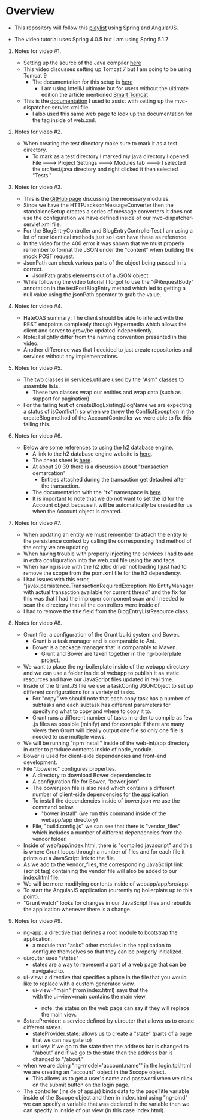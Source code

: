 # Overview

- This repository will follow this [playlist](https://www.youtube.com/playlist?list=PL4gCdGOq-cxJrbRMWjrIvGhYqQO1tvYyX) using Spring and AngularJS.

- The video tutorial uses Spring 4.0.5 but I am using Spring 5.1.7

1. Notes for video #1.
    - Setting up the source of the Java compiler [here](https://maven.apache.org/plugins/maven-compiler-plugin/examples/set-compiler-source-and-target.html)  
    - This video discusses setting up Tomcat 7 but I am going to be using Tomcat 9
        - The documentation for this setup is [here](https://www.mkyong.com/intellij/intellij-idea-run-debug-web-application-on-tomcat/)
            - I am using IntelliJ ultimate but for users without the ultimate edition the article mentioned [Smart Tomcat](https://plugins.jetbrains.com/plugin/9492-smart-tomcat) 
    - This is the [documentation](https://docs.spring.io/spring/docs/5.0.0.M5/spring-framework-reference/htmlsingle/#mvc-config-conversion) 
    I used to assist with setting up the mvc-dispatcher-servlet.xml file.
        - I also used this same web page to look up the documentation for the <web-app> tag inside of web.xml.

2. Notes for video #2.
    - When creating the test directory make sure to mark it as a test directory.
        - To mark as a test directory I marked my java directory I opened File ---> Project Settings ---> Modules tab ---> 
        I selected the src/test/java directory and right clicked it then selected "Tests."
        
3. Notes for video #3.
    - This is the [GitHub page](https://github.com/FasterXML/jackson) discussing the necessary modules.
    - Since we have the HTTPJacksonMessageConverter then the standaloneSetup creates a series of message converters it
    does not use the configuration we have defined inside of our mvc-dispatcher-servlet.xml file.  
    - For the BlogEntryController and BlogEntryControllerTest I am using a lot of near identical methods just so I can have
    these as reference.
    - In the video for the 400 error it was shown that we must properly remember to format the JSON under the "content"
    when building the mock POST request.
    - JsonPath can check various parts of the object being passed in is correct.
        - JsonPath grabs elements out of a JSON object.
    - While following the video tutorial I forgot to use the "@RequestBody" annotation in the testPostBlogEntry method
    which led to getting a null value using the jsonPath operator to grab the value.

4. Notes for video #4.
    - HateOAS summary: The client should be able to interact with the REST endpoints completely through Hypermedia which
    allows the client and server to grow/be updated independently.
    - Note: I slightly differ from the naming convention presented in this video.
    - Another difference was that I decided to just create repositories and services without any implementations.

5. Notes for video #5.
    - The two classes in services.util are used by the "Asm" classes to assemble lists.
        - These two classes wrap our entities and wrap data (such as support for pagination).
    - For the failing test of createBlogExistingBlogName we are expecting a status of isConflict() so when we threw the
    ConflictException in the createBlog method of the AccountController we were able to fix this failing this.

6. Notes for video #6.
    - Below are some references to using the h2 database engine.
        - A link to the h2 database engine website is [here](https://www.h2database.com/html/cheatSheet.html).
        - The cheat sheet is [here](https://www.h2database.com/html/cheatSheet.html).
        - At about 20:39 there is a discussion about "transaction demarcation"
            - Entities attached during the transaction get detached after the transaction.
        - The documentation with the "tx" namespace is [here](https://docs.spring.io/spring/docs/4.0.6.RELEASE/spring-framework-reference/htmlsingle/)
        - It is important to note that we do not want to set the id for the Account object because it will be automatically
        be created for us when the Account object is created. 

7. Notes for video #7.
    - When updating an entity we must remember to attach the entity to the persistence context by calling the corresponding
    find method of the entity we are updating.
    - When having trouble with properly injecting the services I had to add in extra configuration into the web.xml file
    using the <context-param/> and <listener/> tags.
    - When having issue with the h2 jdbc driver not loading I just had to remove the <test> scope from the pom.xml file
    for the h2 dependency.
    - I had issues with this error, "javax.persistence.TransactionRequiredException: No EntityManager with actual 
    transaction available for current thread" and the fix for this was that I had the improper component scan and I needed
    to scan the directory that all the controllers were inside of.
    - I had to remove the title field from the BlogEntryListResource class.

8. Notes for video #8.
    - Grunt file: a configuration of the Grunt build system and Bower.
        - Grunt is a task manager and is comparable to Ant.
        - Bower is a package manager that is comparable to Maven.
            - Grunt and Bower are taken together in the ng-boilerplate project.
    - We want to place the ng-boilerplate inside of the webapp directory and we can use a folder inside of webapp
    to publish it as static resources and have our JavaScript files updated in real time.
    - Inside of the Grunt.JS file we use a taskConfig JSONObject to set up different configurations for a variety of tasks.
        - For "copy" we should note that each copy task has a number of subtasks and each subtask has different parameters
        for specifying what to copy and where to copy it to. 
        - Grunt runs a different number of tasks in order to compile as few .js files as possible (minify) and for example
        if there are many views then Grunt will ideally output one file so only one file is needed to use multiple views.
    - We will be running "npm install" inside of the web-inf/app directory in order to produce contents inside of node_module.
    - Bower is used for client-side dependencies and front-end development.
    - File ".bowerrc" configures properties.
        - A directory to download Bower dependencies to
        - A configuration file for Bower, "bower.json"
        - The bower.json file is also read which contains a different number of client-side dependencies for the application.
        - To install the dependencies inside of bower.json we use the command below.
            - "bower install" (we run this command inside of the webapp/app directory)
        - File, "build.config.js" we can see that there is "vendor_files" which includes a number of different dependencies
        from the vendor folder.
    - Inside of web/app/index.html, there is "compiled javascript" and this is where Grunt loops through a number of files
    and for each file it prints out a JavaScript link to the file.
    - As we add to the vendor_files, the corresponding JavaScript link (script tag) containing the vendor file will also be
    added to our index.html file.
    - We will be more modifying contents inside of webapp/app/src/app.
    - To start the AngularJS application (currently ng boilerplate up to this point).
    - "Grunt watch" looks for changes in our JavaScript files and rebuilds the application whenever there is a change.

9. Notes for video #9.
    - ng-app: a directive that defines a root module to bootstrap the application.
        - a module that "asks" other modules in the application to configure themselves so that they can be properly
        initialized.   
    - ui.router uses "states"
        - states are a way to represent a part of a web page that can be navigated to. 
    - ui-view: a directive that specifies a place in the file that you would like to replace with a custom generated view.
        - ui-view="main" (from index.html) says that the <div> with the ui-view=main contains the main view.
            - note: the states on the web page can say if they will replace the main view.
    - $stateProvider: a service defined by ui.router that allows us to create different states.
        - stateProvider.state: allows us to create a "state" (parts of a page that we can navigate to)      
        - url key: if we go to the state then the address bar is changed to "/about" and if we go to the state then the
        address bar is changed to "/about." 
    - when we are doing "ng-model='account.name'" in the login.tpl.html we are creating an "account" object in the $scope
    object.
        - This allows us to get a user's name and password when we click on the submit button on the login page.
    - The controller (inside of app.js) binds data to the pageTitle variable inside of the $scope object and then in index.html
    using "ng-bind" we can specify a variable that was declared in the variable then we can specify in inside of our view
    (in this case index.html).

